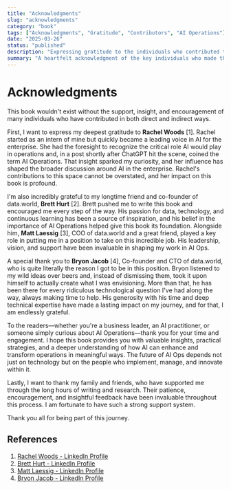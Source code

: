 ```yaml
---
title: "Acknowledgments"
slug: "acknowledgments"
category: "book"
tags: ["Acknowledgments", "Gratitude", "Contributors", "AI Operations"]
date: "2025-03-26"
status: "published"
description: "Expressing gratitude to the individuals who contributed to this book"
summary: "A heartfelt acknowledgment of the key individuals who made this book possible, including Rachel Woods who coined the term AI Operations, Brett Hurt who encouraged the writing process, and others who provided support and expertise throughout the journey."
---
```


# Acknowledgments

This book wouldn't exist without the support, insight, and encouragement of many individuals who have contributed in both direct and indirect ways.

First, I want to express my deepest gratitude to **Rachel Woods** [1]. Rachel started as an intern of mine but quickly became a leading voice in AI for the enterprise. She had the foresight to recognize the critical role AI would play in operations and, in a post shortly after ChatGPT hit the scene, coined the term AI Operations. That insight sparked my curiosity, and her influence has shaped the broader discussion around AI in the enterprise. Rachel's contributions to this space cannot be overstated, and her impact on this book is profound.

I'm also incredibly grateful to my longtime friend and co-founder of data.world, **Brett Hurt** [2]. Brett pushed me to write this book and encouraged me every step of the way. His passion for data, technology, and continuous learning has been a source of inspiration, and his belief in the importance of AI Operations helped give this book its foundation. Alongside him, **Matt Laessig** [3], COO of data.world and a great friend, played a key role in putting me in a position to take on this incredible job. His leadership, vision, and support have been invaluable in shaping my work in AI Ops.

A special thank you to **Bryon Jacob** [4], Co-founder and CTO of data.world, who is quite literally the reason I got to be in this position. Bryon listened to my wild ideas over beers and, instead of dismissing them, took it upon himself to actually create what I was envisioning. More than that, he has been there for every ridiculous technological question I've had along the way, always making time to help. His generosity with his time and deep technical expertise have made a lasting impact on my journey, and for that, I am endlessly grateful.

To the readers—whether you're a business leader, an AI practitioner, or someone simply curious about AI Operations—thank you for your time and engagement. I hope this book provides you with valuable insights, practical strategies, and a deeper understanding of how AI can enhance and transform operations in meaningful ways. The future of AI Ops depends not just on technology but on the people who implement, manage, and innovate within it.

Lastly, I want to thank my family and friends, who have supported me through the long hours of writing and research. Their patience, encouragement, and insightful feedback have been invaluable throughout this process. I am fortunate to have such a strong support system.

Thank you all for being part of this journey.

## References

1. [Rachel Woods - LinkedIn Profile](https://www.linkedin.com/in/woodsrach/)
2. [Brett Hurt - LinkedIn Profile](https://www.linkedin.com/in/bretthurt/)
3. [Matt Laessig - LinkedIn Profile](https://www.linkedin.com/in/laessig/)
4. [Bryon Jacob - LinkedIn Profile](https://www.linkedin.com/in/bryon/) 